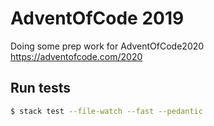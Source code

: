 # AdventOfCode 2019

Doing some prep work for AdventOfCode2020 https://adventofcode.com/2020


## Run tests


```sh
$ stack test --file-watch --fast --pedantic
```